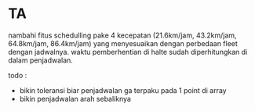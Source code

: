 # TA
nambahi fitus schedulling pake 4 kecepatan (21.6km/jam, 43.2km/jam, 64.8km/jam, 86.4km/jam) yang menyesuaikan dengan perbedaan fleet dengan jadwalnya.
waktu pemberhentian di halte sudah diperhitungkan di dalam penjadwalan.

todo : 
 - bikin toleransi biar penjadwalan ga terpaku pada 1 point di array
 - bikin penjadwalan arah sebaliknya 

